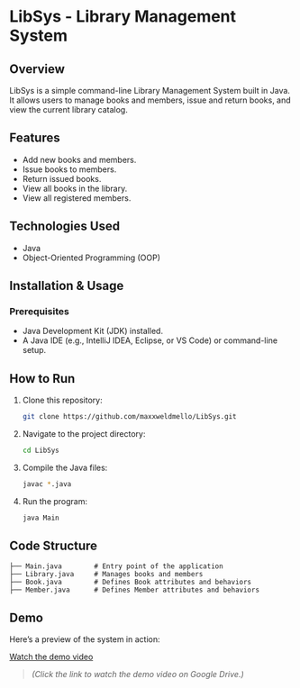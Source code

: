 # LibSys - Library Management System

## Overview
LibSys is a simple command-line Library Management System built in Java. It allows users to manage books and members, issue and return books, and view the current library catalog.

## Features
- Add new books and members.
- Issue books to members.
- Return issued books.
- View all books in the library.
- View all registered members.

## Technologies Used
- Java
- Object-Oriented Programming (OOP)

## Installation & Usage
### Prerequisites
- Java Development Kit (JDK) installed.
- A Java IDE (e.g., IntelliJ IDEA, Eclipse, or VS Code) or command-line setup.

## How to Run
1. Clone this repository:
   ```sh
   git clone https://github.com/maxxweldmello/LibSys.git
   ```
2. Navigate to the project directory:
   ```sh
   cd LibSys
   ```
3. Compile the Java files:
   ```sh
   javac *.java
   ```
4. Run the program:
   ```sh
   java Main
   ```

## Code Structure
```
├── Main.java        # Entry point of the application
├── Library.java     # Manages books and members
├── Book.java        # Defines Book attributes and behaviors
├── Member.java      # Defines Member attributes and behaviors
```

## Demo
Here’s a preview of the system in action:

<a href="https://drive.google.com/file/d/1duOkAfUvrvWnG3ITUE3iSrclaN7gyoPb/view?usp=drive_link" target="_blank">Watch the demo video</a>

> *(Click the link to watch the demo video on Google Drive.)*
